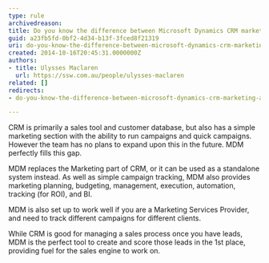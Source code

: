 ```yaml
---
type: rule
archivedreason: 
title: Do you know the difference between Microsoft Dynamics CRM marketing and Microsoft Dynamics Marketing (MDM)?
guid: a23fb5fd-0bf2-4d34-b13f-3fced8f21319
uri: do-you-know-the-difference-between-microsoft-dynamics-crm-marketing-and-microsoft-dynamics-marketing-mdm
created: 2014-10-16T20:45:31.0000000Z
authors:
- title: Ulysses Maclaren
  url: https://ssw.com.au/people/ulysses-maclaren
related: []
redirects:
- do-you-know-the-difference-between-microsoft-dynamics-crm-marketing-and-microsoft-dynamics-marketing-(mdm)

---
```


CRM is primarily a sales tool and customer database, but also has a simple marketing section with the ability to run campaigns and quick campaigns. However the team has no plans to expand upon this in the future. MDM perfectly fills this gap.

MDM replaces the Marketing part of CRM, or it can be used as a standalone system instead. As well as simple campaign tracking, MDM also provides marketing planning, budgeting, management, execution, automation, tracking (for ROI), and BI.

<!--endintro-->

MDM is also set up to work well if you are a Marketing Services Provider, and need to track different campaigns for different clients.

While CRM is good for managing a sales process once you have leads, MDM is the perfect tool to create and score those leads in the 1st place, providing fuel for the sales engine to work on.
